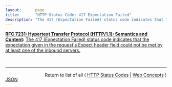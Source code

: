 ```yaml
---
layout:      page
title:       "HTTP Status Code: 417 Expectation Failed"
description: "The 417 (Expectation Failed) status code indicates that the expectation given in the request's Expect header field could not be met by at least one of the inbound servers."
---
```


**[RFC 7231: Hypertext Transfer Protocol (HTTP/1.1): Semantics and Content](/specs/IETF/RFC/7231 "The Hypertext Transfer Protocol (HTTP) is an application-level protocol for distributed, collaborative, hypertext information systems. This document defines the semantics of HTTP/1.1 messages as expressed by request methods, request header fields, response status codes, and response header fields, along with the payload of messages (metadata and body content) and mechanisms for content negotiation."):** [The 417 (Expectation Failed) status code indicates that the expectation given in the request's Expect header field could not be met by at least one of the inbound servers.](http://tools.ietf.org/html/rfc7231#section-6.5.14 "Read documentation for HTTP Status Code &#34;417&#34;")

<br/>
<hr/>

<p style="float : left"><a href="417.json" title="JSON representing this particular Web Concept value">JSON</a></p>
<p style="text-align: right">Return to list of all ( <a href="../http-status-codes">HTTP Status Codes</a> | <a href="../">Web Concepts</a> )</p>
